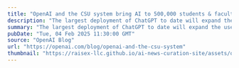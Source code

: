 ```yaml
---
title: "OpenAI and the CSU system bring AI to 500,000 students & faculty"
description: "The largest deployment of ChatGPT to date will expand the use of AI in education and help the United States build an AI-ready workforce."
summary: "The largest deployment of ChatGPT to date will expand the use of AI in education and help the United States build an AI-ready workforce."
pubDate: "Tue, 04 Feb 2025 11:30:00 GMT"
source: "OpenAI Blog"
url: "https://openai.com/blog/openai-and-the-csu-system"
thumbnail: "https://raisex-llc.github.io/ai-news-curation-site/assets/openai_logo.png"
---
```


